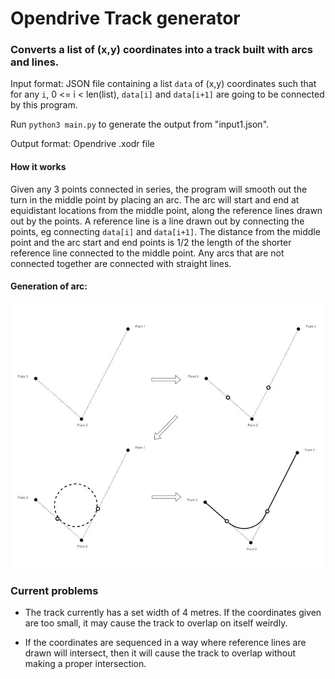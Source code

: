 # Opendrive Track generator 
### Converts a list of (x,y) coordinates into a track built with arcs and lines. 

Input format: JSON file containing a list `data` of (x,y) coordinates such that for any `i`, 0 <= i < len(list), `data[i]` and `data[i+1]` are going to be connected by this program. 

Run `python3 main.py` to generate the output from "input1.json".

Output format: Opendrive .xodr file

#### How it works 
Given any 3 points connected in series, the program will smooth out the turn in the middle point by placing an arc. The arc will start and end at equidistant locations from the middle point, along the reference lines drawn out by the points. A reference line is a line drawn out by connecting the points, eg connecting  `data[i]` and `data[i+1]`. The distance from the middle point and the arc start and end points is 1/2 the length of the shorter reference line connected to the middle point. Any arcs that are not connected together are connected with straight lines. 

#### Generation of arc:
![Example](example.JPG)

### Current problems

- The track currently has a set width of 4 metres. If the coordinates given are too small, it may cause
the track to overlap on itself weirdly.

- If the coordinates are sequenced in a way where reference lines are drawn will intersect, then it will cause the track to overlap without making a proper intersection.
